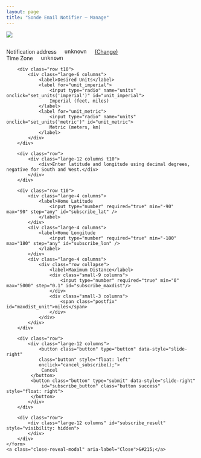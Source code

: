 ```yaml
---
layout: page
title: "Sonde Email Notifier — Manage"
---
```

<style>
    table.subs .trash:not([data-loading]) {
        background-color: transparent;
    }
    table.subs .trash {
        margin: 0;
    }
    table.subs td {
        padding: 4px;
        vertical-align: middle;
    }
</style>
<div id="loading" class="row t30 text-center">
    <img src="/images/loading.gif" />
</div>

<div id="config_error" hidden>
    We're sorry, the notifier management service seems to be having a problem.
    Please try <a href="../signup/">signing up again</a>, or <a
    href="https://www.lectrobox.com/contact/">let us know</a> that it's broken.
</div>

<div id="management_state" hidden>
    <p>
    Managing notifications for
    <tt><span id="state_email">unknown</span></tt>
    <a href="../signup/">(Change)</a>
    </p>

    <p id="no_subs" hidden>
    You currently have no notifications configured. Click below to add one.
    </p>

    <div id="sub_table_div" class="text-center">
    </div>

    <button class="button" onclick="start_subscribe()">Add New Notification</button>
</div>

<div id="history" hidden>
    <h3> Recent Notifications </h3>

    <table id="history_table">
        <tr>
            <th>Sonde Last Heard</th>
            <th>Dist from Home</th>
            <th>Sonde ID</th>
            <th>Map</th>
        </tr>
    </table>
</div>

<!--- https://get.foundation/sites/docs-v5/components/forms.html --->
<div class="reveal-modal" id="add-subscription" data-reveal aria-labelledby="modalTitle" aria-hidden="true" role="dialog">
    <h2 id="subscribe_title"></h2>
    <form onsubmit="return subscribe()">
        <div class="row t10">
            <div class="large-6 columns">
                <label>Notification address</label>
                <tt><span id="subscribe_email">unknown</span></tt>
                <a href="../signup/">(Change)</a>
            </div>
            <div class="large-6 columns">
                <label>Time Zone</label>
                <tt><span id="subscribe_tzname">unknown</span></tt>
            </div>
        </div>

        <div class="row t10">
            <div class="large-6 columns">
                <label>Desired Units</label>
                <label for="unit_imperial">
                    <input type="radio" name="units" onclick="set_units('imperial')" id="unit_imperial">
                    Imperial (feet, miles)
                </label>
                <label for="unit_metric">
                    <input type="radio" name="units" onclick="set_units('metric')" id="unit_metric">
                    Metric (meters, km)
                </label>
            </div>
        </div>

        <div class="row">
            <div class="large-12 columns t10">
                <div>Enter latitude and longitude using decimal degrees, negative for South and West.</div>
            </div>
        </div>

        <div class="row t10">
            <div class="large-4 columns">
                <label>Home Latitude
                    <input type="number" required="true" min="-90" max="90" step="any" id="subscribe_lat" />
                </label>
            </div>
            <div class="large-4 columns">
                <label>Home Longitude
                    <input type="number" required="true" min="-180" max="180" step="any" id="subscribe_lon" />
                </label>
            </div>
            <div class="large-4 columns">
                <div class="row collapse">
                    <label>Maximum Distance</label>
                    <div class="small-9 columns">
                        <input type="number" required="true" min="0" max="5000" step="0.1" id="subscribe_maxdist"/>
                    </div>
                    <div class="small-3 columns">
                        <span class="postfix" id="maxdist_unit">miles</span>
                    </div>
                </div>
            </div>
        </div>

        <div class="row">
            <div class="large-12 columns">
                <button class="button" type="button" data-style="slide-right"
                class="button" style="float: left"
                onclick="cancel_subscribe();">
                 Cancel
             </button>
             <button class="button" type="submit" data-style="slide-right"
                 id="subscribe_button" class="button success" style="float: right">
             </button>
            </div>
        </div>

        <div class="row">
            <div class="large-12 columns" id="subscribe_result" style="visibility: hidden">
            </div>
        </div>
    </form>
    <a class="close-reveal-modal" aria-label="Close">&#215;</a>
</div>

<script>
let base_url = "https://api.sondesearch.lectrobox.com/api/v1/";
var tzname = null;
var units = null;
var editing_uuid = null;

function km_to_mi(km) {
    return km / 1.60934;
}

function mi_to_km(mi) {
    return mi * 1.60934;
}

function m_to_mi(m) {
    return m / 1609.34;
}

function miles_to_desired_units(dist_mi) {
    let dist = dist_mi;
    if (units == 'metric') {
        dist = mi_to_km(dist_mi);
    }
    return Math.round(10*dist)/10;
}

function render_distance_miles(dist_mi) {
    let dist = miles_to_desired_units(dist_mi);
    if (units == 'metric') {
        dist_unit = ' km';
    } else {
        dist_unit = ' mi';
    }
    return '' + dist + dist_unit;
}

function config_error() {
    $('#config_error').attr('hidden', false);
    $('#loading').attr('hidden', true);
}

function process_config(config) {
    email = config['email'];
    tzname = Intl.DateTimeFormat().resolvedOptions().timeZone;
    var prefs = config['prefs'] || {};
    set_units(prefs['units'] || 'imperial');

    $('#state_email').html(email);
    $('#subscribe_email').html(email);
    $('#subscribe_tzname').html(tzname);

    // construct the table
    let table = $('<table class="subs">');
    let headers = $('<tr>');
    let num_subs = 0;
    headers.append($('<th>').text('Home Lat'));
    headers.append($('<th>').text('Home Lon'));
    headers.append($('<th>').text('Max Dist'));
    headers.append($('<th>').text('Edit'));
    headers.append($('<th>').text('Delete'));
    table.append(headers);

    $.each(config['subs'] || [], function() {
        num_subs += 1;
        let row = $('<tr>');
        row.append($('<td class="text-right">').text(this['lat']));
        row.append($('<td class="text-right">').text(this['lon']));
        row.append($('<td class="text-right">').text(render_distance_miles(this['max_distance_mi'])));

        // edit
        let edit_button = $('<button class="trash" style="padding: 0;">');
        edit_button.append($('<img src="/images/edit.png" width="20" />'));
        let sub = this;
        edit_button.click(function() { start_edit(sub); });
        row.append($('<td class="text-center">').html(edit_button));

        // delete
        let del_button = $('<button class="ladda-button trash" data-style="slide-right" data-size="xs">');
        //let del_button = $('<div data-size="xs">');
        del_button.append($('<img src="/images/trash.png" width="20" />'));
        let uuid = this['uuid'];
        del_button.click(function() { unsubscribe(del_button, uuid); });
        row.append($('<td class="text-center">').html(del_button));
        table.append(row);
    });
    if (num_subs == 0) {
        $('#no_subs').attr('hidden', false);
        $('#sub_table_div').attr('hidden', true);
    } else {
        $('#no_subs').attr('hidden', true);
        $('#sub_table_div').html(table);
        $('#sub_table_div').attr('hidden', false);
    }
    $('#management_state').attr('hidden', false);
    $('#loading').attr('hidden', true);
}

function set_units(units_arg) {
    units = units_arg;
    if (units == 'metric') {
        $('#maxdist_unit').html('km');
        $('#unit_metric').prop('checked', true);
    } else {
        $('#maxdist_unit').html('miles');
        $('#unit_imperial').prop('checked', true);
    }
}

function get_config() {
    // If an auth token was provided in the URL, convert it into a cookie
    let searchParams = new URLSearchParams(window.location.search);
    if (searchParams.has('user_token')) {
        Cookies.set('notifier_user_token', searchParams.get('user_token'), { expires: 365 });
    }

    // If there's been no authorization, redirect to the signup page
    let user_token = Cookies.get('notifier_user_token');
    if (user_token == null) {
        //$('#result').html('no auth');
        window.location.href = window.location.origin + '/notifier/signup';
    }

    $.ajax({
        type: 'GET',
        url: base_url + 'get_config',
        data: {
            'user_token': user_token,
        },
        success: function(result) {
            process_config(result);
        },
        error: function() {
            config_error();
        }
    });
}

// Called when we've successfully retrieved the notification history
function process_history(history) {
    if (history == null || history.length == 0) {
        return;
    }

    // sort history by time of sonde landing, most recent first
    history.sort(function(a, b) { return b['sonde_last_heard'] - a['sonde_last_heard']});

    // add each history entry to the table
    $.each(history, function() {
        if (this['sonde_last_heard'] == null) {
            return;
        }
        let row = $('<tr>');
        let date = new Date(this['sonde_last_heard'] * 1000);
        row.append($('<td class="text-right">').text(date.toLocaleString()));
        let dist = render_distance_miles(m_to_mi(this['dist_from_home_m']));
        row.append($('<td class="text-right">').text(dist));
        let serial = this['serial'];
        let url = `https://sondehub.org/#!mt=Mapnik&mz=9&qm=12h&f=${serial}&q=${serial}`;
        row.append($('<td class="text-right">').html($('<a>',{
            text: serial,
            href: url,
        })));
        row.append($('<td class="text-right">').html($('<a>',{
            text: 'Map',
            href: this['map_url'],
        })));
        $('#history_table').append(row);
    });

    $('#history').attr('hidden', false);
}

function get_history() {
    $.ajax({
        type: 'GET',
        url: base_url + 'get_notification_history',
        data: {
            'user_token': Cookies.get('notifier_user_token')
        },
        success: function(result) {
            process_history(result);
        },
        error: function(xhr, status, e) {
            console.log("Error getting history: " + status + ', ' + e);
        }
    });
}
function start_subscribe() {
    $('#subscribe_title').text('Add New Notification');
    $('#subscribe_button').html('Subscribe');
    $('#subscribe_lat').val(null);
    $('#subscribe_lon').val(null);
    $('#subscribe_maxdist').val(100);
    editing_uuid = null;
    $('#add-subscription').foundation('reveal', 'open');
}

function start_edit(sub) {
    $('#subscribe_title').text('Edit Notification');
    $('#subscribe_button').html('Update');
    $('#subscribe_lat').val(sub['lat']);
    $('#subscribe_lon').val(sub['lon']);
    $('#subscribe_maxdist').val(miles_to_desired_units(sub['max_distance_mi']));
    $('#add-subscription').foundation('reveal', 'open');
    editing_uuid = sub['uuid'];
}

function cancel_subscribe() {
    $('#add-subscription').foundation('reveal', 'close');
    return false;
}

function subscribe() {
    let button = $('#subscribe_button');
    var l = Ladda.create(button[0]);
    l.start();
    let user_token = Cookies.get('notifier_user_token');
    var dist = $('#subscribe_maxdist').val();
    if (units == 'metric') {
        dist = km_to_mi(dist);
    }
    sub_data = {
        'user_token': user_token,
        'units': units,
        'tzname': tzname,
        'lat': $('#subscribe_lat').val(),
        'lon': $('#subscribe_lon').val(),
        'max_distance_mi': dist,
    }
    if (editing_uuid != null) {
        sub_data['replace_uuid'] = editing_uuid;
    }

    $.ajax({
        method: 'POST',
        url: base_url + 'subscribe',
        data: sub_data,
        success: function(result) {
            l.stop();
            process_config(result);
            cancel_subscribe();
        },
        error: function(jqXHR, textStatus, errorThrown) {
            l.stop();
            $('#subscribe_result').html("<p>We're sorry -- there was an error trying to sign up. Please try again.</p><p>Error: <tt>" + jqXHR.responseText + "</tt></p>");
            $('#subscribe_result').css("visibility", "visible");
        }
    });

    // return false to prevent form from navigating away to a new page
    return false;
}

function unsubscribe(del_icon, uuid) {
    var l = Ladda.create(del_icon[0]);
    l.start();
    let user_token = Cookies.get('notifier_user_token');

    $.ajax({
        method: 'POST',
        url: base_url + 'managed_unsubscribe',
        data: {
            'user_token': user_token,
            'uuid': uuid,
        },
        success: function(result) {
            process_config(result);
        },
        error: function(jqXHR, textStatus, errorThrown) {
            l.stop();
            alert("Couldn't delete notification! Please try again later.");
        }
    });

    // return false to prevent form from navigating away to a new page
    return false;
}

function OnLoadTrigger() {
    get_config();
    get_history();
}

</script>
